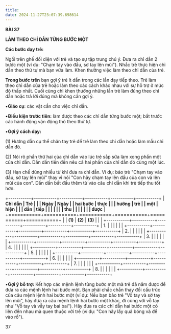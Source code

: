 ```yaml
---
title: 
date: 2024-11-27T23:07:39.698614
---
```

**BÀI 37**

**LÀM THEO CHỈ DẪN TỪNG BƯỚC MỘT**

**Các bước dạy trẻ:**

Ngồi trên ghế đối diện với trẻ và tạo sự tập trung chú ý. Đưa ra chỉ
dẫn 2 bước một (ví dụ: "Chạm tay vào đầu, sờ tay lên mũi"). Nhắc trẻ
thực hiện chỉ dẫn theo thứ tự mà bạn vừa làm. Khen thưởng việc làm
theo chỉ dẫn của trẻ.

**Trong bước trên** bạn gợi ý trẻ ít dần trong các lần dạy tiếp theo.
Trẻ làm theo chỉ dẫn của trẻ hoặc làm theo các cách khác nhau với sự
hỗ trợ ở mức độ thấp nhất. Cuối cùng chỉ khen thưởng những lần trẻ làm
đúng theo chỉ dẫn hoặc trả lời đúng mà không cần gợi ý.

•**Giáo cụ**: các vật cần cho việc chỉ dẫn.

•**Điều kiện trước tiên:** làm được theo các chỉ dẫn từng bước một;
bắt trước các hành động vận động thô theo thứ tự.

•**Gợi ý cách dạy:**

(1) Hướng dẫn cụ thể chân tay trẻ để trẻ làm theo chỉ dẫn hoặc làm
mẫu chỉ dẫn đó.

(2) Nói rõ phần thứ hai của chỉ dẫn vào lúc trẻ sắp sửa làm xong
phần một của chỉ dẫn. Dần dần tiến đến nêu cả hai phần của chỉ dẫn đó
cùng một lúc.

(3) Hạn chế dùng nhiều từ khí đưa ra chỉ dẫn. Ví dụ: bảo trẻ "Chạm
tay vào đầu, sờ tay lên mũi" thay vì nói "Con hãy chạm tay lên đầu của
con và lên mũi của con". Dần dần bắt đầu thêm từ vào câu chỉ dẫn khi
trẻ tiếp thu tốt hơn.

+-----------+-----------+-----------+-----------+-----------+-----------+
| **Chỉ dẫn | **Trẻ     |           |           | **Ngày    | **Ngày  |
| hai bước  | thực      |           |           | hướng     | trẻ     |
| một**     | hiện**    |           |           | dẫn**     | tiếp    |
|           |           |           |           |           | thu     |
|           |           |           |           |           | được**  |
+===========+===========+===========+===========+===========+===========+
|           | **(1)**   | **(2)**   | **(3)**   |           |           |
+-----------+-----------+-----------+-----------+-----------+-----------+
| 1.     |           |           |           |           |           |
+-----------+-----------+-----------+-----------+-----------+-----------+
| 2.     |           |           |           |           |           |
+-----------+-----------+-----------+-----------+-----------+-----------+
| 3.     |           |           |           |           |           |
+-----------+-----------+-----------+-----------+-----------+-----------+
| 4.     |           |           |           |           |           |
+-----------+-----------+-----------+-----------+-----------+-----------+
| 5.     |           |           |           |           |           |
+-----------+-----------+-----------+-----------+-----------+-----------+
| 6.     |           |           |           |           |           |
+-----------+-----------+-----------+-----------+-----------+-----------+
| 7.     |           |           |           |           |           |
+-----------+-----------+-----------+-----------+-----------+-----------+
| 8.     |           |           |           |           |           |
+-----------+-----------+-----------+-----------+-----------+-----------+

•**Gợi ý bổ trợ:** Kết hợp các mệnh lệnh từng bước một mà trẻ đã nắm
được để đưa ra các mệnh lệnh hai bước một. Bạn phải chắc chắn thay đổi
cấu trúc của câu mệnh lệnh hai bước một (ví dụ: Nếu bạn bảo trẻ "Vỗ
tay và sờ tay lên mũi", hãy đưa ra câu mệnh lệnh hai bước một khác, đi
cùng với vỗ tay như "Vỗ tay và vẫy tay bai bai"). Hãy đưa ra các chỉ
dẫn hai bước một có liên đến nhau mà quen thuộc với trẻ (ví dụ: "Con
hãy lấy quả bóng và để vào rổ").

37


